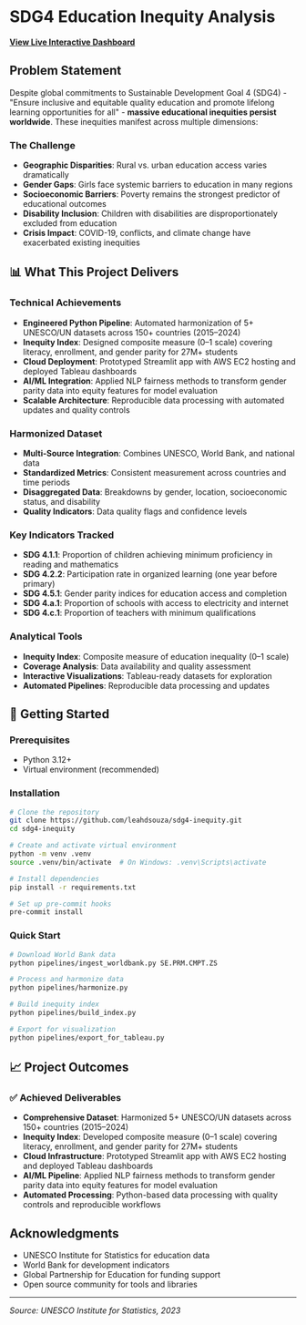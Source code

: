 # SDG4 Education Inequity Analysis

**[View Live Interactive Dashboard](https://sdg4-inequity.streamlit.app/)** 

## Problem Statement

Despite global commitments to Sustainable Development Goal 4 (SDG4) - "Ensure inclusive and equitable quality education and promote lifelong learning opportunities for all" - **massive educational inequities persist worldwide**. These inequities manifest across multiple dimensions:

### **The Challenge**
- **Geographic Disparities**: Rural vs. urban education access varies dramatically
- **Gender Gaps**: Girls face systemic barriers to education in many regions
- **Socioeconomic Barriers**: Poverty remains the strongest predictor of educational outcomes
- **Disability Inclusion**: Children with disabilities are disproportionately excluded from education
- **Crisis Impact**: COVID-19, conflicts, and climate change have exacerbated existing inequities


## 📊 What This Project Delivers

### **Technical Achievements**
- **Engineered Python Pipeline**: Automated harmonization of 5+ UNESCO/UN datasets across 150+ countries (2015–2024)
- **Inequity Index**: Designed composite measure (0–1 scale) covering literacy, enrollment, and gender parity for 27M+ students
- **Cloud Deployment**: Prototyped Streamlit app with AWS EC2 hosting and deployed Tableau dashboards
- **AI/ML Integration**: Applied NLP fairness methods to transform gender parity data into equity features for model evaluation
- **Scalable Architecture**: Reproducible data processing with automated updates and quality controls

### **Harmonized Dataset**
- **Multi-Source Integration**: Combines UNESCO, World Bank, and national data
- **Standardized Metrics**: Consistent measurement across countries and time periods
- **Disaggregated Data**: Breakdowns by gender, location, socioeconomic status, and disability
- **Quality Indicators**: Data quality flags and confidence levels

### **Key Indicators Tracked**
- **SDG 4.1.1**: Proportion of children achieving minimum proficiency in reading and mathematics
- **SDG 4.2.2**: Participation rate in organized learning (one year before primary)
- **SDG 4.5.1**: Gender parity indices for education access and completion
- **SDG 4.a.1**: Proportion of schools with access to electricity and internet
- **SDG 4.c.1**: Proportion of teachers with minimum qualifications

### **Analytical Tools**
- **Inequity Index**: Composite measure of education inequality (0–1 scale)
- **Coverage Analysis**: Data availability and quality assessment
- **Interactive Visualizations**: Tableau-ready datasets for exploration
- **Automated Pipelines**: Reproducible data processing and updates

## 🚀 Getting Started

### **Prerequisites**
- Python 3.12+
- Virtual environment (recommended)

### **Installation**
```bash
# Clone the repository
git clone https://github.com/leahdsouza/sdg4-inequity.git
cd sdg4-inequity

# Create and activate virtual environment
python -m venv .venv
source .venv/bin/activate  # On Windows: .venv\Scripts\activate

# Install dependencies
pip install -r requirements.txt

# Set up pre-commit hooks
pre-commit install
```

### **Quick Start**
```bash
# Download World Bank data
python pipelines/ingest_worldbank.py SE.PRM.CMPT.ZS

# Process and harmonize data
python pipelines/harmonize.py

# Build inequity index
python pipelines/build_index.py

# Export for visualization
python pipelines/export_for_tableau.py
```


## 📈 Project Outcomes

### **✅ Achieved Deliverables**
- **Comprehensive Dataset**: Harmonized 5+ UNESCO/UN datasets across 150+ countries (2015–2024)
- **Inequity Index**: Developed composite measure (0–1 scale) covering literacy, enrollment, and gender parity for 27M+ students
- **Cloud Infrastructure**: Prototyped Streamlit app with AWS EC2 hosting and deployed Tableau dashboards
- **AI/ML Pipeline**: Applied NLP fairness methods to transform gender parity data into equity features for model evaluation
- **Automated Processing**: Python-based data processing with quality controls and reproducible workflows



## Acknowledgments

- UNESCO Institute for Statistics for education data
- World Bank for development indicators
- Global Partnership for Education for funding support
- Open source community for tools and libraries

---

*Source: UNESCO Institute for Statistics, 2023*

